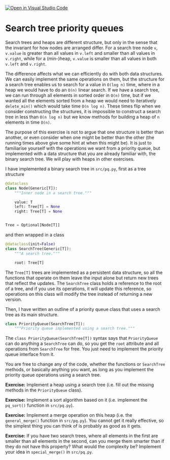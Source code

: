 [![Open in Visual Studio Code](https://classroom.github.com/assets/open-in-vscode-c66648af7eb3fe8bc4f294546bfd86ef473780cde1dea487d3c4ff354943c9ae.svg)](https://classroom.github.com/online_ide?assignment_repo_id=9518981&assignment_repo_type=AssignmentRepo)
# Search tree priority queues

Search trees and heaps are different structure, but only in the sense that the invariant for how nodes are arranged differ. For a search tree node `v`, `v.value` is greater than all values in `v.left` and smaller than all values in `v.right`, while for a (min-)heap, `v.value` is smaller than all values in both `v.left` and `v.right`.

The difference affects what we can efficiently do with both data structures. We can easily implement the same operations on them, but the structure for a search tree enables us to search for a value in `O(log n)` time, where in a heap we would have to do an `O(n)` linear search. If we have a search tree, we can run through all elements in sorted order in `O(n)` time, but if we wanted all the elements sorted from a heap we would need to iteratively `delete_min()` which would take time `O(n log n)`. These times flip when we consider constructing the structures, it is impossible to construct a search tree in less than `O(n log n)` but we know methods for building a heap of `n` elements in time `O(n)`.

The purpose of this exercise is not to argue that one structure is better than another, or even consider when one might be better than the other (the running times above give some hint at when this might be). It is just to familiarise yourself with the operations we want from a priority queue, but implemented with a data structure that you are already familiar with, the binary search tree. We will play with heaps in other exercises.

I have implemented a binary search tree in `src/pq.py`, first as a tree structure

```python
@dataclass
class Node(Generic[T]):
    """Inner node in a search tree."""

    value: T
    left: Tree[T] = None
    right: Tree[T] = None


Tree = Optional[Node[T]]
```

and then wrapped in a class

```python
@dataclass(init=False)
class SearchTree(Generic[T]):
    """A search tree."""

    root: Tree[T]
```

The `Tree[T]` trees are implemented as a persistent data structure, so all the functions that operate on them leave the input alone but return new trees that reflect the updates. The `SearchTree` class holds a reference to the root of a tree, and if you use its operations, it will update this reference, so operations on this class will modify the tree instead of returning a new version.

Then, I have written an outline of a priority queue class that uses a search tree as its main structure.

```python
class PriorityQueue(SearchTree[T]):
    """Priority queue implemented using a search tree."""
```

The `class PriorityQueue(SearchTree[T])` syntax says that `PriorityQueue` can do anything a `SearchTree` can do, so you get the `root` attribute and all operations from `SearchTree` for free. You just need to implement the priority queue interface from it.

You are free to change any of the code, whether the functions or `SearchTree` methods, or basically anything you want, as long as you implement the priority queue operations using a search tree.

**Exercise:** Implement a heap using a search tree (i.e. fill out the missing methods in the `PriorityQueue` class).

**Exercise:** Implement a sort algorithm based on it (i.e. implement the `pq_sort()` function in `src/pq.py`).

**Exercise:** Implement a merge operation on this heap (i.e. the `general_merge()` function in `src/pq.py`). You cannot get it really effective, so the simplest thing you can think of is probably as good as it gets.

**Exercise:** If you have two search trees, where all elements in the first are smaller than all elements in the second, can you merge them smarter than if they do not have this property? What would the complexity be? Implement your idea in `special_merge()` in `src/pq.py`.